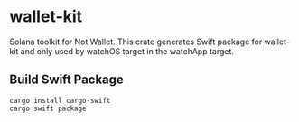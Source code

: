 # wallet-kit

Solana toolkit for Not Wallet. This crate generates Swift package for wallet-kit and only used by watchOS target in the watchApp target.

## Build Swift Package

```
cargo install cargo-swift
cargo swift package
```
